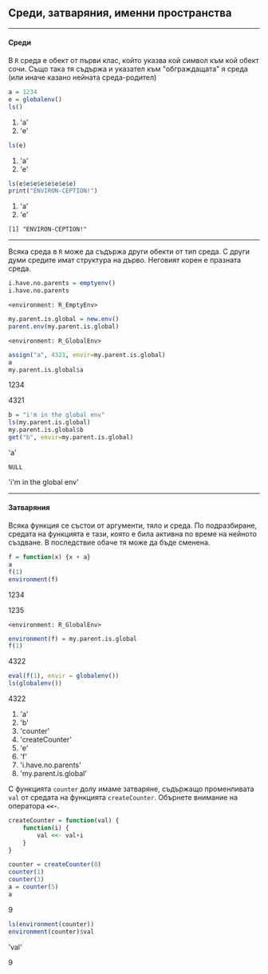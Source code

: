 
## Среди, затваряния, именни пространства
---
#### Среди

В `R` среда е обект от първи клас, който указва кой символ към кой обект сочи. Също така тя съдържа и указател към "обграждащата" я среда (или иначе казано нейната среда-родител)


```R
a = 1234
e = globalenv()
ls()
```


<ol class=list-inline>
	<li>'a'</li>
	<li>'e'</li>
</ol>




```R
ls(e)
```


<ol class=list-inline>
	<li>'a'</li>
	<li>'e'</li>
</ol>




```R
ls(e$e$e$e$e$e$e$e)
print("ENVIRON-CEPTION!")
```


<ol class=list-inline>
	<li>'a'</li>
	<li>'e'</li>
</ol>



    [1] "ENVIRON-CEPTION!"


---
Всяка среда в `R` може да съдържа други обекти от тип среда. С други думи средите имат структура на дърво. Неговият корен е празната среда.


```R
i.have.no.parents = emptyenv()
i.have.no.parents
```


    <environment: R_EmptyEnv>



```R
my.parent.is.global = new.env()
parent.env(my.parent.is.global)
```


    <environment: R_GlobalEnv>



```R
assign("a", 4321, envir=my.parent.is.global)
a
my.parent.is.global$a
```


1234



4321



```R
b = "i'm in the global env"
ls(my.parent.is.global)
my.parent.is.global$b
get("b", envir=my.parent.is.global)
```


'a'



    NULL



'i\'m in the global env'


---
#### Затваряния

Всяка функция се състои от аргументи, тяло и среда. По подразбиране, средата на функцията е тази, която е била активна по време на нейното създване. В последствие обаче тя може да бъде сменена.


```R
f = function(x) {x + a}
a
f(1)
environment(f)
```


1234



1235



    <environment: R_GlobalEnv>



```R
environment(f) = my.parent.is.global
f(1)
```


4322



```R
eval(f(1), envir = globalenv())
ls(globalenv())

```


4322



<ol class=list-inline>
	<li>'a'</li>
	<li>'b'</li>
	<li>'counter'</li>
	<li>'createCounter'</li>
	<li>'e'</li>
	<li>'f'</li>
	<li>'i.have.no.parents'</li>
	<li>'my.parent.is.global'</li>
</ol>



С функцията `counter` долу имаме затваряне, съдържащо променливата `val` от средата на функцията `createCounter`. Обърнете внимание на оператора **`<<-`**.


```R
createCounter = function(val) {
    function(i) {
        val <<- val+i
    }
}

counter = createCounter(0)
counter(1)
counter(3)
a = counter(5)
a
```


9



```R
ls(environment(counter))
environment(counter)$val
```


'val'



9

